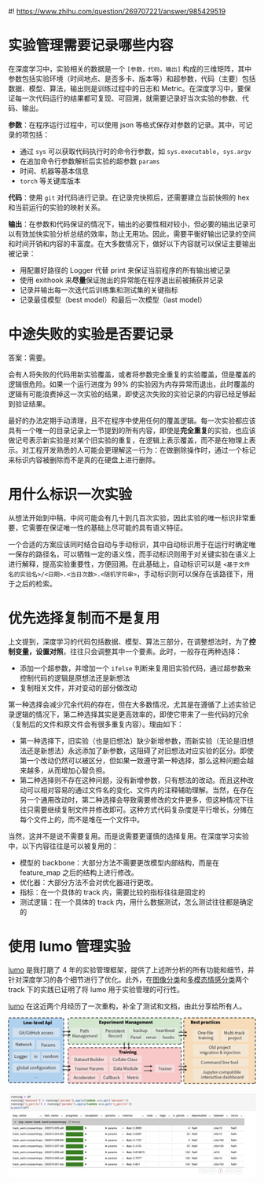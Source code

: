 #! https://www.zhihu.com/question/269707221/answer/985429519

# 实验管理需要记录哪些内容

在深度学习中，实验相关的数据是一个 `[参数，代码，输出]` 构成的三维矩阵，其中参数包括实验环境（时间地点、是否多卡、版本等）和超参数，代码（主要）包括数据、模型、算法，输出则是训练过程中的日志和 Metric。在深度学习中，要保证每一次代码运行的结果都可复现、可回溯，就需要记录好当次实验的参数、代码、输出。

**参数**：在程序运行过程中，可以使用 json 等格式保存对参数的记录。其中，可记录的项包括：

- 通过 `sys` 可以获取代码执行时的命令行参数，如 `sys.executable`，`sys.argv`
- 在追加命令行参数解析后实验的超参数 `params`
- 时间、机器等基本信息
- `torch` 等关键库版本

**代码**：使用 `git` 对代码进行记录。在记录完快照后，还需要建立当前快照的 hex 和当前运行的实验的映射关系。

**输出**：在参数和代码保证的情况下，输出的必要性相对较小，但必要的输出记录可以有效加快实验分析总结的效率，防止无用功。因此，需要平衡好输出记录的空间和时间开销和内容的丰富度。在大多数情况下，做好以下内容就可以保证主要输出被记录：

- 用配置好路径的 Logger 代替 print 来保证当前程序的所有输出被记录
- 使用 exithook 来**尽量**保证抛出的异常能在程序退出前被捕获并记录
- 记录并输出每一次迭代后训练集和测试集的关键指标
- 记录最佳模型（best model）和最后一次模型（last model）

# 中途失败的实验是否要记录

答案：需要。

会有人将失败的代码用新实验覆盖，或者将参数完全重复的实验覆盖，但是覆盖的逻辑很危险。如果一个运行进度为 99% 的实验因为内存异常而退出，此时覆盖的逻辑有可能浪费掉这一次实验的结果，即使这次失败的实验记录的内容已经足够起到验证结果。

最好的办法定期手动清理，且不在程序中使用任何的覆盖逻辑。每一次实验都应该具有一个唯一的目录记录上一节提到的所有内容，即使是**完全重复**的实验，也应该做记号表示新实验是对某个旧实验的重复，在逻辑上表示覆盖，而不是在物理上表示。对工程开发熟悉的人可能会更理解这一行为：在做删除操作时，通过一个标记来标识内容被删除而不是真的在硬盘上进行删除。

# 用什么标识一次实验

从想法开始到中稿，中间可能会有几十到几百次实验，因此实验的唯一标识非常重要，它需要在保证唯一性的基础上尽可能的具有语义特征。

一个合适的方案应该同时结合自动与手动标识，其中自动标识用于在运行时确定唯一保存的路径名，可以牺牲一定的语义性，而手动标识则用于对关键实验在语义上进行解释，提高实验重要性，方便回溯。在此基础上，自动标识可以是 `<基于文件名的实验名>/<日期>.<当日次数>.<随机字符串>`，手动标识则可以保存在该路径下，用于之后的检索。

# 优先选择复制而不是复用

上文提到，深度学习的代码包括数据、模型、算法三部分，在调整想法时，为了**控制变量，设置对照**，往往只会调整其中一个要素。此时，一般存在两种选择：

- 添加一个超参数，并增加一个 `ifelse` 判断来复用旧实验代码，通过超参数来控制代码的逻辑是原想法还是新想法
- 复制相关文件，并对变动的部分做改动

第一种选择会减少冗余代码的存在，但在大多数情况，尤其是在遵循了上述实验记录逻辑的情况下，第二种选择其实是更高效率的，即使它带来了一些代码的冗余（复制后的文件和原文件会有很多重复内容）。理由如下：

- 第一种选择下，旧实验（也是旧想法）缺少新增参数，而新实验（无论是旧想法还是新想法）永远添加了新参数，这阻碍了对旧想法对应实验的区分。即使第一个改动仍然可以被区分，但如果一致遵守第一种选择，那么这种问题会越来越多，从而增加心智负担。
- 第二种选择则不存在这种问题，没有新增参数，只有想法的改动。而且这种改动可以相对容易的通过文件名的变化、文件内的注释辅助理解。当然，在存在另一个通用改动时，第二种选择会导致需要修改的文件更多，但这种情况下往往只需要继续复制文件并修改即可。这种方式代码复杂度是平行增长，分摊在每个文件上的，而不是堆在一个文件中。

当然，这并不是说不需要复用。而是说需要更谨慎的选择复用。在深度学习实验中，以下内容往往是可以被复用的：

- 模型的 backbone：大部分方法不需要更改模型内部结构，而是在 feature_map 之后的结构上进行修改。
- 优化器：大部分方法不会对优化器进行更改。
- 指标：在一个具体的 track 内，需要比较的指标往往是固定的
- 测试逻辑：在一个具体的 track 内，用什么数据测试，怎么测试往往都是确定的

# 使用 lumo 管理实验

[lumo](https://github.com/lumo-tech/lumo) 是我打磨了 4 年的实验管理框架，提供了上述所分析的所有功能和细节，并针对深度学习的各个细节进行了优化。此外，在[图像分类](https://github.com/sailist/image-classification)和[多模态情感分类](https://github.com/sailist/emotion-recognition-in-conversation/)两个 track 下的实践已证明了将 lumo 用于实验管理的可行性。

[lumo](https://github.com/lumo-tech/lumo) 在这近两个月经历了一次重构，补全了测试和文档，由此分享给所有人。


![lumo 代码结构](images/2023-04-09-10-23-57.png)


![内置兼容于 jupyter 的实验管理面板](images/2023-04-09-10-24-07.png)
